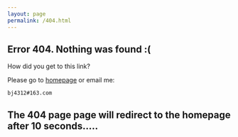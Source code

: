 ```yaml
---
layout: page
permalink: /404.html
---
```



<script language="JavaScript"> function myrefresh(){window.location="/";}setTimeout('myrefresh()',10000);</script>

## Error 404. Nothing was found :(

How did you get to this link?

Please go to [homepage](/) or email me:

    bj4312#163.com

## The 404 page page will redirect to the homepage after 10 seconds.....
